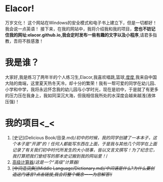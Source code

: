 # Elacor!
万岁文化！ 这个网站在Windows的安全模式和电子书上建立下，但是一切都好！ 我会说一点英语！ 接下来，在我的网站中，我将介绍我和我的项目，**您也不妨记住我的网址:elacor.github.io,我会定时发布一些有趣的文字以及小程序**,请君多指教，吾将不胜感激！
# 我是谁？
大家好,我是练习了两年半的个人练习生,Elacor,我喜欢唱跳,篮球,[度度](http://www.baidu.com),我来自中国大陆的南端，这里夏天热冬天冷，却十分的繁荣！我有一帮可爱的同学在幼儿园、小学和中学，我将永远怀念我的幼儿园与小学时光，现在是初中，于是就了有更多的压力压在我身上，我如同深沉大海，但我相信我所处的水深度会越来越浅(液体压强)！
# 我的项目<_<
1. [史记](Delicious Book/目录.md)/*初中的时候，我的同学创建了一本本子，这个本子是“开源”的！任何人都能写东西在上面，于是我与其他几个同学在上面记录了有关我们初中时代所发生的大小琐事，皆以文言文撰写！为了纪念它，我打算把我们曾经写的那本史记搬到我的网站里！*/
2. [高级计算器](calc.html)/*这是一个“高级”计算器*/
3. ~~[中间语词典](Middle Language/Dictionary.md)/*中间语是什么?为什么要创造这门语言?点击链接,我会将整个概念一一为您解答!*/~~
